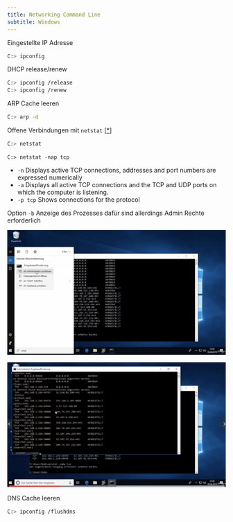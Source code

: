 ```yaml
---
title: Networking Command Line
subtitle: Windows
---
```




Eingestellte IP Adresse

```bash
C:> ipconfig
```



DHCP release/renew

```bash
C:> ipconfig /release
C:> ipconfig /renew
```



ARP Cache leeren

```bash
C:> arp -d
```



Offene Verbindungen mit `netstat` [[*](https://docs.microsoft.com/en-us/windows-server/administration/windows-commands/netstat)]

```bash
C:> netstat
```



```
C:> netstat -nap tcp
```

- `-n` Displays active TCP connections, addresses and port numbers are expressed numerically
- `-a` Displays all active TCP connections and the TCP and UDP ports on which the computer is listening.
- `-p tcp` Shows connections for the protocol

Option `-b` Anzeige des Prozesses dafür sind allerdings Admin Rechte erforderlich

![image-20210604181937271](fig/image-20210604181937271.png)



![image-20210604182010061](fig/image-20210604182010061.png)



DNS Cache leeren

```bash
C:> ipconfig /flushdns
```



